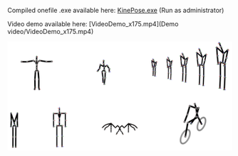 Compiled onefile .exe available here: [KinePose.exe](Dist/KinePose.exe) (Run as administrator)

Video demo available here: [VideoDemo_x175.mp4](Demo video/VideoDemo_x175.mp4)

<img src="../images/chains.png" alt="KinePose Chains" width="900"/>
